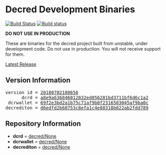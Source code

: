 
# Decred Development Binaries

[![Build Status](https://travis-ci.org/matheusd/decred-weekly-builds.svg?branch=v20180702180656)](https://travis-ci.org/matheusd/decred-weekly-builds) [![Build status](https://ci.appveyor.com/api/projects/status/hncgrnv0xuqb6s3c/branch/v20180702180656?svg=true)](https://ci.appveyor.com/project/matheusd/decred-weekly-builds/branch/v20180702180656)


**DO NOT USE IN PRODUCTION**

These are binaries for the decred project built from unstable, under development
code. Do not use in production. You will not receive support for them.

[Latest Release](https://github.com/matheusd/decred-weekly-builds/releases/latest)

## Version Information

<pre>
version id = <a href="https://github.com/matheusd/decred-weekly-builds/releases/tag/v20180702180656">20180702180656</a>
      dcrd = <a href="https://github.com/decred/dcrd/commits/a8e9a636846012832ed056281bd3711bf6d6c1a2">a8e9a636846012832ed056281bd3711bf6d6c1a2</a>
 dcrwallet = <a href="https://github.com/decred/dcrwallet/commits/69f2e3bd2a1b75c71af9b0f2316503045af9ba0c">69f2e3bd2a1b75c71af9b0f2316503045af9ba0c</a>
decrediton = <a href="https://github.com/decred/decrediton/commits/d6edfd2b60753c8efa1c4e88318b022ab2fdd789">d6edfd2b60753c8efa1c4e88318b022ab2fdd789</a>
</pre>

## Repository Information

- **dcrd** = [decred/None](https://github.com/decred/dcrd)
- **dcrwallet** = [decred/None](https://github.com/decred/dcrwallet)
- **decrediton** = [decred/None](https://github.com/decred/decrediton)


